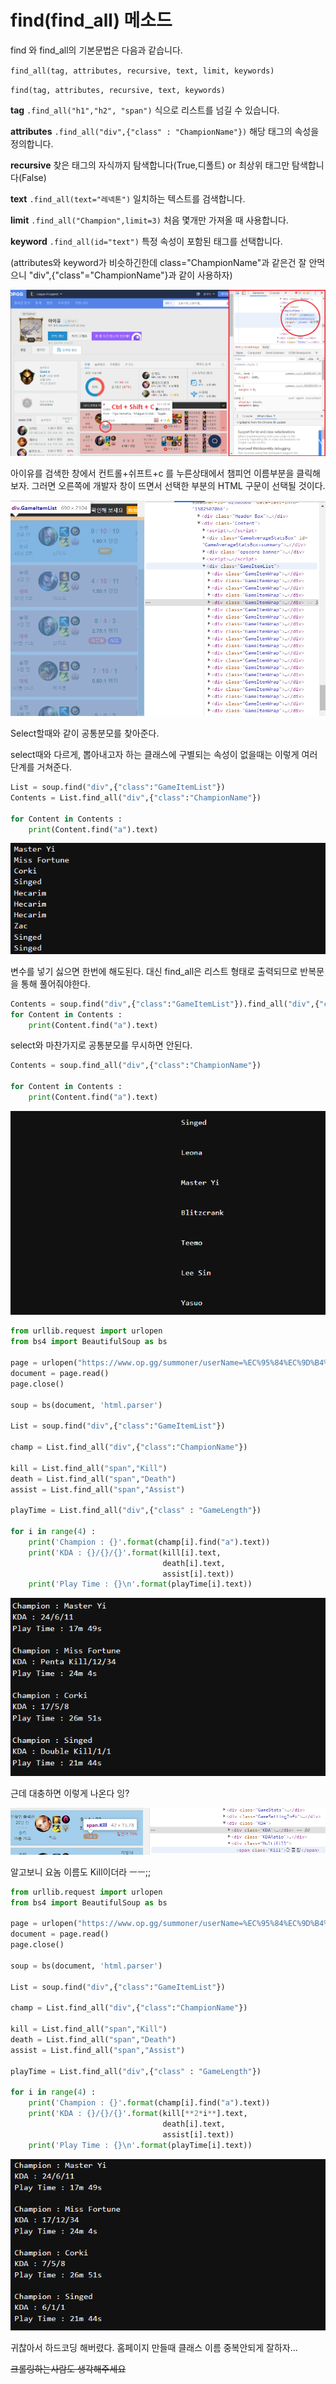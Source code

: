 # find(find_all) 메소드

find 와 find_all의 기본문법은 다음과 같습니다.

`find_all(tag, attributes, recursive, text, limit, keywords)`

`find(tag, attributes, recursive, text, keywords)`

**tag** `.find_all("h1","h2", "span")` 식으로 리스트를 넘길 수 있습니다.

**attributes** `.find_all("div",{"class" : "ChampionName"})` 해당 태그의 속성을 정의합니다.

**recursive** 찾은 태그의 자식까지 탐색합니다(True,디폴트) or 최상위 태그만 탐색합니다(False)

**text** `.find_all(text="레넥톤")` 일치하는 텍스트를 검색합니다.

**limit** `.find_all("Champion",limit=3)` 처음 몇개만 가져올 때 사용합니다.

**keyword** `.find_all(id="text")` 특정 속성이 포함된 태그를 선택합니다.

(attributes와 keyword가 비슷하긴한데 class="ChampionName"과 같은건 잘 안먹으니 "div",{"class"="ChampionName"}과 같이 사용하자)

![select%20%E1%84%86%E1%85%A6%E1%84%89%E1%85%A9%E1%84%83%E1%85%B3%208715c962061b48ed977be26bac44643d/Untitled.png](select/Untitled.png)

아이유를 검색한 창에서 컨트롤+쉬프트+c 를 누른상태에서 챔피언 이름부분을 클릭해보자. 그러면 오른쪽에 개발자 창이 뜨면서 선택한 부분의 HTML 구문이 선택될 것이다. 

![select%20%E1%84%86%E1%85%A6%E1%84%89%E1%85%A9%E1%84%83%E1%85%B3%208715c962061b48ed977be26bac44643d/Untitled%202.png](select/Untitled%202.png)

Select할때와 같이 공통분모를 찾아준다.

select때와 다르게, 뽑아내고자 하는 클래스에 구별되는 속성이 없을때는 이렇게 여러 단계를 거쳐준다.

```python
List = soup.find("div",{"class":"GameItemList"})
Contents = List.find_all("div",{"class":"ChampionName"})

for Content in Contents :
	print(Content.find("a").text)
```

![find(find_all)%20%E1%84%86%E1%85%A6%E1%84%89%E1%85%A9%E1%84%83%E1%85%B3%20e998f04a42f8414e9b4007bbbdf977a0/Untitled.png](find/Untitled.png)

변수를 넣기 싫으면 한번에 해도된다. 대신 find_all은 리스트 형태로 출력되므로 반복문을 통해 풀어줘야한다.

```python
Contents = soup.find("div",{"class":"GameItemList"}).find_all("div",{"class":"ChampionName"})
for Content in Contents :
	print(Content.find("a").text)
```

select와 마찬가지로 공통분모를 무시하면 안된다.

```python
Contents = soup.find_all("div",{"class":"ChampionName"})

for Content in Contents :
	print(Content.find("a").text)
```

![select%20%E1%84%86%E1%85%A6%E1%84%89%E1%85%A9%E1%84%83%E1%85%B3%208715c962061b48ed977be26bac44643d/Untitled%204.png](select/Untitled%204.png)

```python
from urllib.request import urlopen
from bs4 import BeautifulSoup as bs

page = urlopen("https://www.op.gg/summoner/userName=%EC%95%84%EC%9D%B4%EC%9C%A0")
document = page.read()
page.close()

soup = bs(document, 'html.parser')

List = soup.find("div",{"class":"GameItemList"})

champ = List.find_all("div",{"class":"ChampionName"})

kill = List.find_all("span","Kill")
death = List.find_all("span","Death")
assist = List.find_all("span","Assist")

playTime = List.find_all("div",{"class" : "GameLength"})

for i in range(4) : 
    print('Champion : {}'.format(champ[i].find("a").text))
    print('KDA : {}/{}/{}'.format(kill[i].text,
                                  death[i].text,
                                  assist[i].text))
    print('Play Time : {}\n'.format(playTime[i].text))
```

![find(find_all)%20%E1%84%86%E1%85%A6%E1%84%89%E1%85%A9%E1%84%83%E1%85%B3%20e998f04a42f8414e9b4007bbbdf977a0/Untitled%201.png](find/Untitled%201.png)

근데 대충하면 이렇게 나온다 잉?

![find(find_all)%20%E1%84%86%E1%85%A6%E1%84%89%E1%85%A9%E1%84%83%E1%85%B3%20e998f04a42f8414e9b4007bbbdf977a0/Untitled%202.png](find/Untitled%202.png)

알고보니 요놈 이름도 Kill이더라 ㅡㅡ;;

```python
from urllib.request import urlopen
from bs4 import BeautifulSoup as bs

page = urlopen("https://www.op.gg/summoner/userName=%EC%95%84%EC%9D%B4%EC%9C%A0")
document = page.read()
page.close()

soup = bs(document, 'html.parser')

List = soup.find("div",{"class":"GameItemList"})

champ = List.find_all("div",{"class":"ChampionName"})

kill = List.find_all("span","Kill")
death = List.find_all("span","Death")
assist = List.find_all("span","Assist")

playTime = List.find_all("div",{"class" : "GameLength"})

for i in range(4) : 
    print('Champion : {}'.format(champ[i].find("a").text))
    print('KDA : {}/{}/{}'.format(kill[**2*i**].text,
                                  death[i].text,
                                  assist[i].text))
    print('Play Time : {}\n'.format(playTime[i].text))
```

![find(find_all)%20%E1%84%86%E1%85%A6%E1%84%89%E1%85%A9%E1%84%83%E1%85%B3%20e998f04a42f8414e9b4007bbbdf977a0/Untitled%203.png](find/Untitled%203.png)

귀찮아서 하드코딩 해버렸다. 홈페이지 만들때 클래스 이름 중복안되게 잘하자...

~~크롤링하는사람도 생각해주세요~~